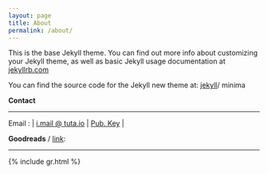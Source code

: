 ```yaml
---
layout: page
title: About
permalink: /about/
---
```

This is the base Jekyll theme. You can find out more info about customizing your Jekyll theme, as well as basic Jekyll usage documentation at [jekyllrb.com](https://jekyllrb.com)

You can find the source code for the Jekyll new theme at:
[jekyll](https://jekyllrb.com)/ minima

**Contact**
<hr class="new1">

Email	: |<span class="fa fa-envelope-o"></span> [i.mail @ tuta.io](mailto:i.mail@tuta.io) | <span class="fa fa-key"></span> <a href="{{ site.url }}/imam-pub.key" target="_blank">Pub. Key</a> |

**Goodreads** / [link](https://www.goodreads.com/imams):
<hr class="new1">
{% include gr.html %}
